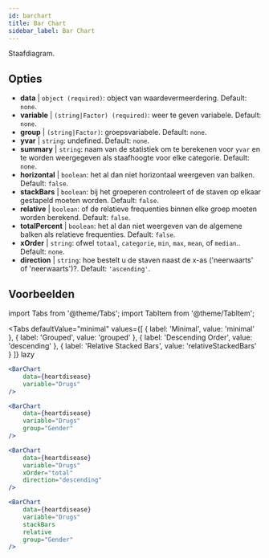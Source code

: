 ```yaml
---
id: barchart
title: Bar Chart
sidebar_label: Bar Chart
---
```


Staafdiagram.

## Opties

* __data__ | `object (required)`: object van waardevermeerdering. Default: `none`.
* __variable__ | `(string|Factor) (required)`: weer te geven variabele. Default: `none`.
* __group__ | `(string|Factor)`: groepsvariabele. Default: `none`.
* __yvar__ | `string`: undefined. Default: `none`.
* __summary__ | `string`: naam van de statistiek om te berekenen voor `yvar` en te worden weergegeven als staafhoogte voor elke categorie. Default: `none`.
* __horizontal__ | `boolean`: het al dan niet horizontaal weergeven van balken. Default: `false`.
* __stackBars__ | `boolean`: bij het groeperen controleert of de staven op elkaar gestapeld moeten worden. Default: `false`.
* __relative__ | `boolean`: of de relatieve frequenties binnen elke groep moeten worden berekend. Default: `false`.
* __totalPercent__ | `boolean`: het al dan niet weergeven van de algemene balken als relatieve frequenties. Default: `false`.
* __xOrder__ | `string`: ofwel `totaal`, `categorie`, `min`, `max`, `mean`, of `median`.. Default: `none`.
* __direction__ | `string`: hoe bestelt u de staven naast de x-as ('neerwaarts' of 'neerwaarts')?. Default: `'ascending'`.


## Voorbeelden

import Tabs from '@theme/Tabs';
import TabItem from '@theme/TabItem';

<Tabs
    defaultValue="minimal"
    values={[
        { label: 'Minimal', value: 'minimal' },
        { label: 'Grouped', value: 'grouped' },
        { label: 'Descending Order', value: 'descending' },
        { label: 'Relative Stacked Bars', value: 'relativeStackedBars' }
    ]}
    lazy
>

<TabItem value="minimal">

```jsx live
<BarChart 
    data={heartdisease} 
    variable="Drugs"
/>
```
</TabItem>

<TabItem value="grouped">

```jsx live
<BarChart 
    data={heartdisease} 
    variable="Drugs"
    group="Gender"
/>
```

</TabItem>

<TabItem value="descending">

```jsx live
<BarChart 
    data={heartdisease} 
    variable="Drugs"
    xOrder="total"
    direction="descending"
/>
```
</TabItem>

<TabItem value="relativeStackedBars">

```jsx live
<BarChart 
    data={heartdisease} 
    variable="Drugs"
    stackBars
    relative
    group="Gender"
/>
```
</TabItem>

</Tabs>
